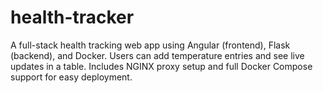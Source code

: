 # health-tracker
A full-stack health tracking web app using Angular (frontend), Flask (backend), and Docker. Users can add temperature entries and see live updates in a table. Includes NGINX proxy setup and full Docker Compose support for easy deployment.

